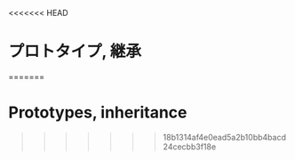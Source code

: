 <<<<<<< HEAD
# プロトタイプ, 継承
=======
# Prototypes, inheritance
>>>>>>> 18b1314af4e0ead5a2b10bb4bacd24cecbb3f18e
